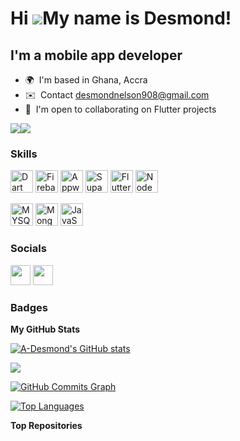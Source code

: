 Hi ![](https://user-images.githubusercontent.com/18350557/176309783-0785949b-9127-417c-8b55-ab5a4333674e.gif)My name is Desmond!
=================================================================================================================================

I'm a mobile app developer
--------------------------

* 🌍  I'm based in Ghana, Accra
* ✉️  Contact [desmondnelson908@gmail.com](mailto:desmondadnelson@gmail.com)
* 🤝  I'm open to collaborating on Flutter projects


<a href="https://www.github.com/A-Desmond" target="_blank" rel="noreferrer"><img
src="https://img.shields.io/github/followers/A-Desmond?logo=github&style=for-the-badge&color=ffffff&labelColor=181824" /></a><a href="https://www.twitter.com/desmond_adjohu" target="_blank" rel="noreferrer"><img
src="https://img.shields.io/twitter/follow/desmond_adjohu?logo=twitter&style=for-the-badge&color=ffffff&labelColor=181824"
/></a>

### Skills


<p align="left">
<a href="https://dart.dev/" target="_blank" rel="noreferrer"><img src="https://raw.githubusercontent.com/danielcranney/readme-generator/main/public/icons/skills/dart-colored.svg" width="36" height="36" alt="Dart" /></a>
<a href="https://firebase.google.com/" target="_blank" rel="noreferrer"><img src="https://raw.githubusercontent.com/danielcranney/readme-generator/main/public/icons/skills/firebase-colored.svg" width="36" height="36" alt="Firebase" /></a>
<a href="https://appwrite.io/" target="_blank" rel="noreferrer"><img src="https://raw.githubusercontent.com/danielcranney/readme-generator/main/public/icons/skills/appwrite-colored.svg" width="36" height="36" alt="Appwrite" /></a>
<a href="https://supabase.io/" target="_blank" rel="noreferrer"><img src="https://raw.githubusercontent.com/danielcranney/readme-generator/main/public/icons/skills/supabase-colored.svg" width="36" height="36" alt="Supabase" /></a>
<a href="https://flutter.dev/" target="_blank" rel="noreferrer"><img src="https://raw.githubusercontent.com/danielcranney/readme-generator/main/public/icons/skills/flutter-colored.svg" width="36" height="36" alt="Flutter" /></a>
  <a href="https://nodejs.com" target="_blank" rel="noreferrer"><img src="https://raw.githubusercontent.com/danielcranney/readme-generator/main/public/icons/skills/nodejs-colored.svg" width="36" height="36" alt="NodeJs" /></a>

<a href="https://metamask.io/" target="_blank" rel="noreferrer"><img src="https://raw.githubusercontent.com/danielcranney/readme-generator/main/public/icons/skills/mysql-colored.svg" width="36" height="36" alt="MYSQL" /></a>
  <a href="https://metamask.io/" target="_blank" rel="noreferrer"><img src="https://raw.githubusercontent.com/danielcranney/readme-generator/main/public/icons/skills/mongodb-colored.svg" width="36" height="36" alt="MongoDB" /></a>
  <a href="https://metamask.io/" target="_blank" rel="noreferrer"><img src="https://raw.githubusercontent.com/danielcranney/readme-generator/main/public/icons/skills/javascript-colored.svg" width="36" height="36" alt="JavaScript" /></a>
</p>


### Socials

<p align="left">
<a href="https://www.github.com/A-Desmond" target="_blank" rel="noreferrer"><img src="https://raw.githubusercontent.com/danielcranney/readme-generator/main/public/icons/socials/github.svg" width="32" height="32" /></a> 
  <a href="https://AdjohuDesmond.hashnode.dev" target="_blank" rel="noreferrer"><img src="https://raw.githubusercontent.com/danielcranney/readme-generator/main/public/icons/socials/hashnode.svg" width="32" height="32" />
  </a>
</p>

### Badges

<b>My GitHub Stats</b>

<a href="http://www.github.com/A-Desmond"><img src="https://github-readme-stats.vercel.app/api?username=A-Desmond&show_icons=true&hide=&count_private=true&title_color=ffffff&text_color=14b8a6&icon_color=ffffff&bg_color=181824&hide_border=true&show_icons=true" alt="A-Desmond's GitHub stats" /></a>

<a href="http://www.github.com/A-Desmond"><img src="https://github-readme-streak-stats.herokuapp.com/?user=A-Desmond&stroke=14b8a6&background=181824&ring=ffffff&fire=ffffff&currStreakNum=14b8a6&currStreakLabel=ffffff&sideNums=14b8a6&sideLabels=14b8a6&dates=14b8a6&hide_border=true" /></a>

<a href="http://www.github.com/A-Desmond"><img src="https://github-readme-activity-graph.cyclic.app/graph?username=A-Desmond&bg_color=181824&color=14b8a6&line=ffffff&point=14b8a6&area_color=181824&area=true&hide_border=true&custom_title=GitHub%20Commits%20Graph" alt="GitHub Commits Graph" /></a>

<a href="https://github.com/A-Desmond" align="left"><img src="https://github-readme-stats.vercel.app/api/top-langs/?username=A-Desmond&langs_count=10&title_color=ffffff&text_color=14b8a6&icon_color=ffffff&bg_color=181824&hide_border=true&locale=en&custom_title=Top%20%Languages" alt="Top Languages" /></a>

<b>Top Repositories</b>

<div width="100%" align="center"></div><br /><br /><br /><br /><br /><br /><br />
